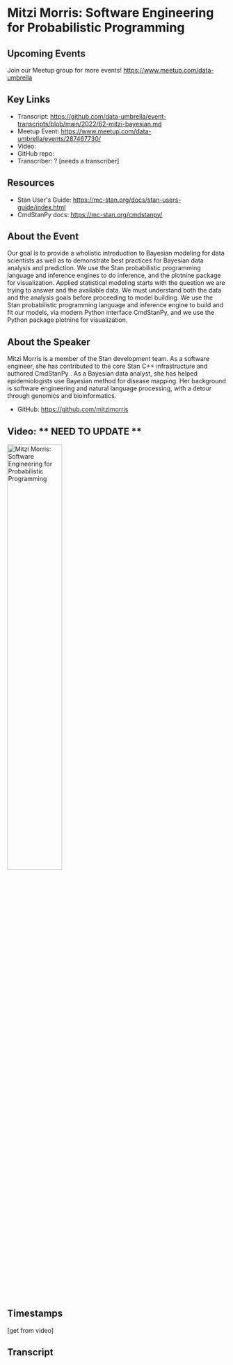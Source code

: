 # Mitzi Morris: Software Engineering for Probabilistic Programming

## Upcoming Events
Join our Meetup group for more events!
https://www.meetup.com/data-umbrella

## Key Links
- Transcript: https://github.com/data-umbrella/event-transcripts/blob/main/2022/62-mitzi-bayesian.md 
- Meetup Event: https://www.meetup.com/data-umbrella/events/287467730/ 
- Video: 
- GitHub repo:  
- Transcriber:  ? [needs a transcriber]

## Resources
- Stan User's Guide: https://mc-stan.org/docs/stan-users-guide/index.html
- CmdStanPy docs: https://mc-stan.org/cmdstanpy/

## About the Event
Our goal is to provide a wholistic introduction to Bayesian modeling for data scientists as well as to demonstrate best practices for Bayesian data analysis and prediction. We use the Stan probabilistic programming language and inference engines to do inference, and the plotnine package for visualization. Applied statistical modeling starts with the question we are trying to answer and the available data. We must understand both the data and the analysis goals before proceeding to model building. We use the Stan probabilistic programming language and inference engine to build and fit our models, via modern Python interface CmdStanPy, and we use the Python package plotnine for visualization.

## About the Speaker
Mitzi Morris is a member of the Stan development team. As a software engineer, she has contributed to the core Stan C++ infrastructure and authored CmdStanPy . As a Bayesian data analyst, she has helped epidemiologists use Bayesian method for disease mapping. Her background is software engineering and natural language processing, with a detour through genomics and bioinformatics.

- GitHub: https://github.com/mitzimorris

## Video:  ** NEED TO UPDATE **
<a href="http://www.youtube.com/watch?feature=player_embedded&v=NbmdFJsnuuo" target="_blank"><img src="http://img.youtube.com/vi/NbmdFJsnuuo/0.jpg"
alt="Mitzi Morris: Software Engineering for Probabilistic Programming" width="50%" /></a>

## Timestamps
[get from video]

## Transcript
